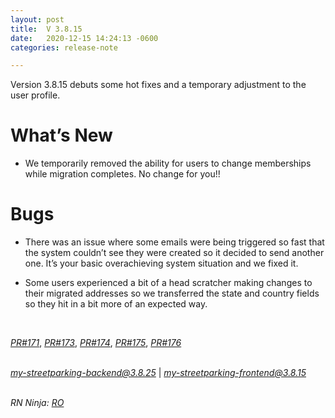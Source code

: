 ```yaml
---
layout: post
title:  V 3.8.15
date:   2020-12-15 14:24:13 -0600
categories: release-note

---
```

Version 3.8.15 debuts some hot fixes and a temporary adjustment to the user profile. 



# What’s New
- We temporarily removed the ability for users to change memberships while migration completes. No change for you!!

# Bugs

- There was an issue where some emails were being triggered so fast that the system couldn’t see they were created so it decided to send another one. It’s your basic overachieving system situation and we fixed it. 

- Some users experienced a bit of a head scratcher making changes to their migrated addresses so we transferred the state and country fields so they hit in a bit more of an expected way.  


<br/>

*[PR#171](https://github.com/streetparking/my-streetparking/pull/171)*, *[PR#173](https://github.com/streetparking/my-streetparking/pull/168)*, *[PR#174](https://github.com/streetparking/my-streetparking/pull/174)*, *[PR#175](https://github.com/streetparking/my-streetparking/pull/175)*, *[PR#176](https://github.com/streetparking/my-streetparking/pull/176)*
<br/>
<br/>

 *[my-streetparking-backend@3.8.25](https://github.com/streetparking/my-streetparking/blob/bc2553bbacf9f2a6f9523ec20ac1cabc6ce91268/packages/my-streetparking-backend/CHANGELOG.md)* \| *[my-streetparking-frontend@3.8.15](https://github.com/streetparking/my-streetparking/blob/bc2553bbacf9f2a6f9523ec20ac1cabc6ce91268/packages/my-streetparking-frontend/CHANGELOG.md)* 
<br/>
<br/>

_RN Ninja: [RO](https://github.com/robyanna)_
 
 
 